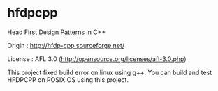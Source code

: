 hfdpcpp
=======

Head First Design Patterns in C++

Origin :
http://hfdp-cpp.sourceforge.net/

License : AFL 3.0 (http://opensource.org/licenses/afl-3.0.php)

This project fixed build error on linux using g++.
You can build and test HFDPCPP on POSIX OS using this project.
